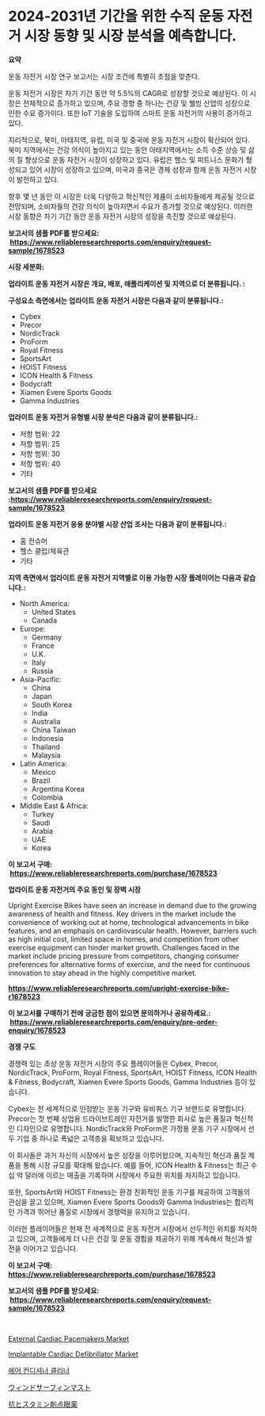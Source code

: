 <p><h1>2024-2031년 기간을 위한 수직 운동 자전거 시장 동향 및 시장 분석을 예측합니다.</h1></p><p><strong>요약</strong></p>
<p><p>운동 자전거 시장 연구 보고서는 시장 조건에 특별히 초점을 맞춘다. </p><p>운동 자전거 시장은 차기 기간 동안 약 5.5%의 CAGR로 성장할 것으로 예상된다. 이 시장은 전체적으로 증가하고 있으며, 주요 경향 중 하나는 건강 및 웰빙 산업의 성장으로 인한 수요 증가이다. 또한 IoT 기술을 도입하여 스마트 운동 자전거의 사용이 증가하고 있다. </p><p>지리적으로, 북미, 아태지역, 유럽, 미국 및 중국에 운동 자전거 시장이 확산되어 있다. 북미 지역에서는 건강 의식이 높아지고 있는 동안 아태지역에서는 소득 수준 상승 및 삶의 질 향상으로 운동 자전거 시장이 성장하고 있다. 유럽은 헬스 및 피트니스 문화가 형성되고 있어 시장이 성장하고 있으며, 미국과 중국은 경제 성장과 함께 운동 자전거 시장이 발전하고 있다. </p><p>향후 몇 년 동안 이 시장은 더욱 다양하고 혁신적인 제품이 소비자들에게 제공될 것으로 전망되며, 소비자들의 건강 의식이 높아지면서 수요가 증가할 것으로 예상된다. 이러한 시장 동향은 차기 기간 동안 운동 자전거 시장의 성장을 촉진할 것으로 예상된다.</p></p>
<p><strong>보고서의 샘플 PDF를 받으세요: &nbsp;<a href="https://www.reliableresearchreports.com/enquiry/request-sample/1678523">https://www.reliableresearchreports.com/enquiry/request-sample/1678523</a></strong></p>
<p><strong>시장 세분화:</strong></p>
<p><strong> 업라이트 운동 자전거 시장은 개요, 배포, 애플리케이션 및 지역으로 더 분류됩니다. :</strong></p>
<p><strong>구성요소 측면에서는 업라이트 운동 자전거 시장은 다음과 같이 분류됩니다.:</strong></p>
<p><ul><li>Cybex</li><li>Precor</li><li>NordicTrack</li><li>ProForm</li><li>Royal Fitness</li><li>SportsArt</li><li>HOIST Fitness</li><li>ICON Health & Fitness</li><li>Bodycraft</li><li>Xiamen Evere Sports Goods</li><li>Gamma Industries</li></ul></p>
<p><strong> 업라이트 운동 자전거 유형별 시장 분석은 다음과 같이 분류됩니다.:</strong></p>
<p><ul><li>저항 범위: 22</li><li>저항 범위: 25</li><li>저항 범위: 30</li><li>저항 범위: 40</li><li>기타</li></ul></p>
<p><strong>보고서의 샘플 PDF를 받으세요 :<a href="https://www.reliableresearchreports.com/enquiry/request-sample/1678523">https://www.reliableresearchreports.com/enquiry/request-sample/1678523</a></strong></p>
<p><strong> 업라이트 운동 자전거 응용 분야별 시장 산업 조사는 다음과 같이 분류됩니다.:</strong></p>
<p><ul><li>홈 컨슈머</li><li>헬스 클럽/체육관</li><li>기타</li></ul></p>
<p><strong>지역 측면에서 업라이트 운동 자전거 지역별로 이용 가능한 시장 플레이어는 다음과 같습니다.:</strong></p>
<p><ul>
    <li>
        North America:
        <ul>
            <li>United States</li>
            <li>Canada</li>
        </ul>
    </li>
    <li>
        Europe:
        <ul>
            <li>Germany</li>
            <li>France</li>
            <li>U.K.</li>
            <li>Italy</li>
            <li>Russia</li>
        </ul>
    </li>
    <li>
        Asia-Pacific:
        <ul>
            <li>China</li>
            <li>Japan</li>
            <li>South Korea</li>
            <li>India</li>
            <li>Australia</li>
            <li>China Taiwan</li>
            <li>Indonesia</li>
            <li>Thailand</li>
            <li>Malaysia</li>
        </ul>
    </li>
    <li>
        Latin America:
        <ul>
            <li>Mexico</li>
            <li>Brazil</li>
            <li>Argentina Korea</li>
            <li>Colombia</li>
        </ul>
    </li>
    <li>
        Middle East & Africa:
        <ul>
            <li>Turkey</li>
            <li>Saudi</li>
            <li>Arabia</li>
            <li>UAE</li>
            <li>Korea</li>
        </ul>
    </li>
    </ul></p>
<p><strong>이 보고서 구매: &nbsp;<a href="https://www.reliableresearchreports.com/purchase/1678523">https://www.reliableresearchreports.com/purchase/1678523</a></strong></p>
<p><strong>업라이트 운동 자전거의 주요 동인 및 장벽 시장</strong></p>
<p><p>Upright Exercise Bikes have seen an increase in demand due to the growing awareness of health and fitness. Key drivers in the market include the convenience of working out at home, technological advancements in bike features, and an emphasis on cardiovascular health. However, barriers such as high initial cost, limited space in homes, and competition from other exercise equipment can hinder market growth. Challenges faced in the market include pricing pressure from competitors, changing consumer preferences for alternative forms of exercise, and the need for continuous innovation to stay ahead in the highly competitive market.</p></p>
<p><strong><a href="https://www.reliableresearchreports.com/upright-exercise-bike-r1678523">https://www.reliableresearchreports.com/upright-exercise-bike-r1678523</a></strong></p>
<p><strong>이 보고서를 구매하기 전에 궁금한 점이 있으면 문의하거나 공유하세요.: &nbsp;<a href="https://www.reliableresearchreports.com/enquiry/pre-order-enquiry/1678523">https://www.reliableresearchreports.com/enquiry/pre-order-enquiry/1678523</a></strong></p>
<p><strong>경쟁 구도</strong></p>
<p><p>경쟁력 있는 초상 운동 자전거 시장의 주요 플레이어들은 Cybex, Precor, NordicTrack, ProForm, Royal Fitness, SportsArt, HOIST Fitness, ICON Health & Fitness, Bodycraft, Xiamen Evere Sports Goods, Gamma Industries 등이 있습니다.</p><p>Cybex는 전 세계적으로 인정받는 운동 기구와 유비쿼스 기구 브랜드로 유명합니다. Precor는 첫 번째 상업용 드라이브트레인 자전거를 발명한 회사로 높은 품질과 혁신적인 디자인으로 유명합니다. NordicTrack와 ProForm은 가정용 운동 기구 시장에서 선두 기업 중 하나로 폭넓은 고객층을 확보하고 있습니다.</p><p>이 회사들은 과거 자신의 시장에서 높은 성장을 이루어왔으며, 지속적인 혁신과 품질 제품을 통해 시장 규모를 확대해 왔습니다. 예를 들어, ICON Health & Fitness는 최근 수십 억 달러에 이르는 매출을 기록하며 시장에서 주요한 위치를 차지하고 있습니다.</p><p>또한, SportsArt와 HOIST Fitness는 환경 친화적인 운동 기구를 제공하여 고객들의 관심을 끌고 있으며, Xiamen Evere Sports Goods와 Gamma Industries는 합리적인 가격과 뛰어난 품질로 시장에서 경쟁력을 유지하고 있습니다.</p><p>이러한 플레이어들은 현재 전 세계적으로 운동 자전거 시장에서 선두적인 위치를 차지하고 있으며, 고객들에게 더 나은 건강 및 운동 경험을 제공하기 위해 계속해서 혁신과 발전을 이어가고 있습니다.</p></p>
<p><strong>이 보고서 구매: &nbsp; <a href="https://www.reliableresearchreports.com/purchase/1678523">https://www.reliableresearchreports.com/purchase/1678523</a></strong></p>
<p><strong>보고서의 샘플 PDF를 받으세요: &nbsp;<a href="https://www.reliableresearchreports.com/enquiry/request-sample/1678523">https://www.reliableresearchreports.com/enquiry/request-sample/1678523</a></strong><strong></strong></p>
<p>&nbsp;</p>
<p><p><a href="https://github.com/angelajermaine/Market-Research-Report-List-2/blob/main/external-cardiac-pacemakers-market.md">External Cardiac Pacemakers Market</a></p><p><a href="https://github.com/provorikovar/Market-Research-Report-List-3/blob/main/implantable-cardiac-defibrillator-market.md">Implantable Cardiac Defibrillator Market</a></p><p><a href="https://github.com/vsr06p4p49/Market-Research-Report-List-1/blob/main/899024122116.md">에어 컨디셔너 클리너</a></p><p><a href="https://github.com/cbigkbh02719/Market-Research-Report-List-1/blob/main/187506624191.md">ウィンドサーフィンマスト</a></p><p><a href="https://medium.com/@victor.sharp87978/%E6%8A%97%E3%83%92%E3%82%B9%E3%82%BF%E3%83%9F%E3%83%B3%E7%82%B9%E7%9C%BC%E8%96%AC%E5%B8%82%E5%A0%B4%E8%A6%8F%E6%A8%A1-cagr-%E3%83%88%E3%83%AC%E3%83%B3%E3%83%892024-2030-ecad921434e6">抗ヒスタミン剤点眼薬</a></p></p>